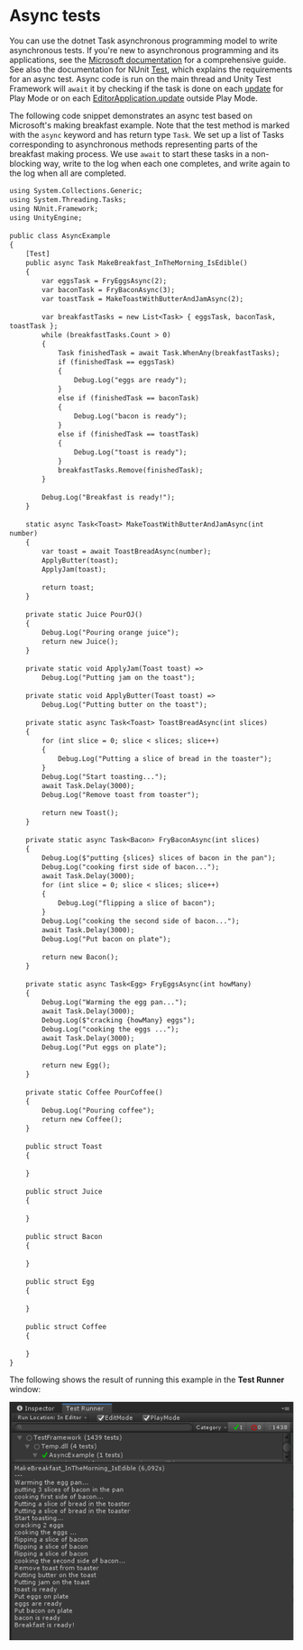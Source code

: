 # Async tests

You can use the dotnet Task asynchronous programming model to write asynchronous tests. If you're new to asynchronous programming and its applications, see the [Microsoft documentation](https://docs.microsoft.com/en-us/dotnet/csharp/programming-guide/concepts/async/) for a comprehensive guide. See also the documentation for NUnit [Test](https://docs.nunit.org/articles/nunit/writing-tests/attributes/test.html), which explains the requirements for an async test. Async code is run on the main thread and Unity Test Framework will `await` it by checking if the task is done on each [update](https://docs.unity3d.com/ScriptReference/PlayerLoop.Update.html) for Play Mode or on each [EditorApplication.update](https://docs.unity3d.com/ScriptReference/EditorApplication-update.html) outside Play Mode.

The following code snippet demonstrates an async test based on Microsoft's making breakfast example. Note that the test method is marked with the `async` keyword and has return type `Task`. We set up a list of Tasks corresponding to asynchronous methods representing parts of the breakfast making process. We use `await` to start these tasks in a non-blocking way, write to the log when each one completes, and write again to the log when all are completed.

```
using System.Collections.Generic;
using System.Threading.Tasks;
using NUnit.Framework;
using UnityEngine;

public class AsyncExample
{
    [Test]
    public async Task MakeBreakfast_InTheMorning_IsEdible()
    {
        var eggsTask = FryEggsAsync(2);
        var baconTask = FryBaconAsync(3);
        var toastTask = MakeToastWithButterAndJamAsync(2);

        var breakfastTasks = new List<Task> { eggsTask, baconTask, toastTask };
        while (breakfastTasks.Count > 0)
        {
            Task finishedTask = await Task.WhenAny(breakfastTasks);
            if (finishedTask == eggsTask)
            {
                Debug.Log("eggs are ready");
            }
            else if (finishedTask == baconTask)
            {
                Debug.Log("bacon is ready");
            }
            else if (finishedTask == toastTask)
            {
                Debug.Log("toast is ready");
            }
            breakfastTasks.Remove(finishedTask);
        }

        Debug.Log("Breakfast is ready!");
    }

    static async Task<Toast> MakeToastWithButterAndJamAsync(int number)
    {
        var toast = await ToastBreadAsync(number);
        ApplyButter(toast);
        ApplyJam(toast);

        return toast;
    }

    private static Juice PourOJ()
    {
        Debug.Log("Pouring orange juice");
        return new Juice();
    }

    private static void ApplyJam(Toast toast) =>
        Debug.Log("Putting jam on the toast");

    private static void ApplyButter(Toast toast) =>
        Debug.Log("Putting butter on the toast");

    private static async Task<Toast> ToastBreadAsync(int slices)
    {
        for (int slice = 0; slice < slices; slice++)
        {
            Debug.Log("Putting a slice of bread in the toaster");
        }
        Debug.Log("Start toasting...");
        await Task.Delay(3000);
        Debug.Log("Remove toast from toaster");

        return new Toast();
    }

    private static async Task<Bacon> FryBaconAsync(int slices)
    {
        Debug.Log($"putting {slices} slices of bacon in the pan");
        Debug.Log("cooking first side of bacon...");
        await Task.Delay(3000);
        for (int slice = 0; slice < slices; slice++)
        {
            Debug.Log("flipping a slice of bacon");
        }
        Debug.Log("cooking the second side of bacon...");
        await Task.Delay(3000);
        Debug.Log("Put bacon on plate");

        return new Bacon();
    }

    private static async Task<Egg> FryEggsAsync(int howMany)
    {
        Debug.Log("Warming the egg pan...");
        await Task.Delay(3000);
        Debug.Log($"cracking {howMany} eggs");
        Debug.Log("cooking the eggs ...");
        await Task.Delay(3000);
        Debug.Log("Put eggs on plate");

        return new Egg();
    }

    private static Coffee PourCoffee()
    {
        Debug.Log("Pouring coffee");
        return new Coffee();
    }

    public struct Toast
    {

    }

    public struct Juice
    {

    }

    public struct Bacon
    {

    }

    public struct Egg
    {

    }

    public struct Coffee
    {

    }
}
```

The following shows the result of running this example in the **Test Runner** window:

![Run async test example](./images/async.png)
